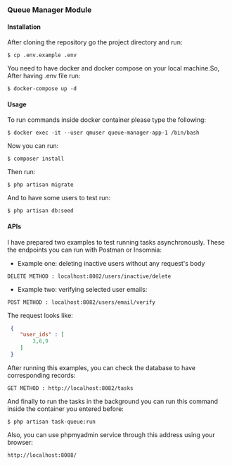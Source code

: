 ### Queue Manager Module

#### Installation 

After cloning the repository go the project directory and run:
```
$ cp .env.example .env
```
You need to have docker and docker compose on your local machine.So,
After having .env file run:
```
$ docker-compose up -d 
```
#### Usage
To run commands inside docker container please type the following:
```
$ docker exec -it --user qmuser queue-manager-app-1 /bin/bash
```
Now you can run:
```
$ composer install
```
Then run: 
```
$ php artisan migrate
```
And to have some users to test run:
```
$ php artisan db:seed
```
#### APIs
I have prepared two examples to test running tasks asynchronously. These the endpoints you can run with Postman or Insomnia:   
* Example one: deleting inactive users without any request's body
````
DELETE METHOD : localhost:8082/users/inactive/delete
````
* Example two: verifying selected user emails:
```
POST METHOD : localhost:8082/users/email/verify
```
The request looks like: 
```json
 {
    "user_ids" : [
        3,6,9
    ]
 }
```
After running this examples, you can check the database to have corresponding records:
```
GET METHOD : http://localhost:8082/tasks
```
And finally to run the tasks in the background you can run this command inside the container you entered before:
```
$ php artisan task-queue:run
```
Also, you can use phpmyadmin service through this address using your browser:
```
http://localhost:8088/
```
